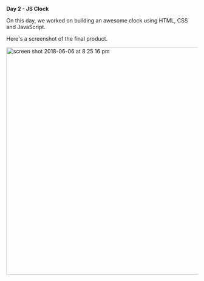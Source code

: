 <strong> Day 2 - JS Clock</strong>

On this day, we worked on building an awesome clock using HTML, CSS and JavaScript.

Here's a screenshot of the final product.

<img width="600" alt="screen shot 2018-06-06 at 8 25 16 pm" src="https://user-images.githubusercontent.com/33431535/41071760-ed78d3aa-69c7-11e8-8230-6251b0d39ae1.png">
